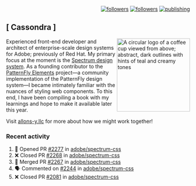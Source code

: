 <p align="right"><a rel="me" href="https://front-end.social/@castastrophe">
    <img alt="followers" title="Follow me on Mastodon" src="https://img.shields.io/mastodon/follow/109297102751309835?domain=https%3A%2F%2Ffront-end.social&label=Follow&logo=mastodon&logoColor=white&style=for-the-badge&labelColor=008080&color=006969"/></a>
  <a href="https://codepen.io/castastrophe/">
    <img alt="followers" title="Follow me on CodePen" src="https://img.shields.io/badge/16-1?color=640464&labelColor=7c007c&style=for-the-badge&logo=codepen&label=Follow"/></a>
<a href="https://castastrophe.medium.com/">
    <img alt="publishing" title="View articles on Medium" src="https://img.shields.io/badge/107-1?color=666&labelColor=444&label=subscribe&logo=medium&logoColor=white&style=for-the-badge"/></a>
</p>

## [&nbsp;Cassondra&nbsp;]

<img align="right" src="https://github-production-user-asset-6210df.s3.amazonaws.com/1840295/253016758-ba468774-1cd3-42c2-8f43-947b5eeb5edf.png" height="200" alt="A circular logo of a coffee cup viewed from above; abstract, dark outlines with hints of teal and creamy tones">

Experienced front-end developer and architect of enterprise-scale design systems for Adobe; previously of Red Hat. My primary focus at the moment is the [Spectrum design system](https://github.com/adobe/spectrum-css). As a founding contributor to the [PatternFly&nbsp;Elements](https://github.com/patternfly/patternfly-elements) project&mdash;a community implementation of the PatternFly design system&mdash;I became intimately familiar with the nuances of styling web components. To this end, I have been compiling a book with my learnings and hope to make it available later this year.

Visit [allons-y.llc](http://allons-y.llc/) for more about how we might work together!

### Recent activity

<!--START_SECTION:activity-->
1. 💪 Opened PR [#2277](https://github.com/adobe/spectrum-css/pull/2277) in [adobe/spectrum-css](https://github.com/adobe/spectrum-css)
2. ❌ Closed PR [#2268](https://github.com/adobe/spectrum-css/pull/2268) in [adobe/spectrum-css](https://github.com/adobe/spectrum-css)
3. 🎉 Merged PR [#2267](https://github.com/adobe/spectrum-css/pull/2267) in [adobe/spectrum-css](https://github.com/adobe/spectrum-css)
4. 🗣 Commented on [#2244](https://github.com/adobe/spectrum-css/pull/2244#issuecomment-1803982160) in [adobe/spectrum-css](https://github.com/adobe/spectrum-css)
5. ❌ Closed PR [#2081](https://github.com/adobe/spectrum-css/pull/2081) in [adobe/spectrum-css](https://github.com/adobe/spectrum-css)
<!--END_SECTION:activity-->
